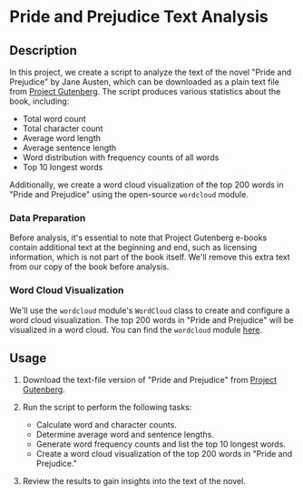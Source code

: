# Pride and Prejudice Text Analysis

## Description

In this project, we create a script to analyze the text of the novel "Pride and Prejudice" by Jane Austen, which can be downloaded as a plain text file from [Project Gutenberg](https://www.gutenberg.org/ebooks/1342). The script produces various statistics about the book, including:

- Total word count
- Total character count
- Average word length
- Average sentence length
- Word distribution with frequency counts of all words
- Top 10 longest words

Additionally, we create a word cloud visualization of the top 200 words in "Pride and Prejudice" using the open-source `wordcloud` module.

### Data Preparation

Before analysis, it's essential to note that Project Gutenberg e-books contain additional text at the beginning and end, such as licensing information, which is not part of the book itself. We'll remove this extra text from our copy of the book before analysis.

### Word Cloud Visualization

We'll use the `wordcloud` module's `WordCloud` class to create and configure a word cloud visualization. The top 200 words in "Pride and Prejudice" will be visualized in a word cloud. You can find the `wordcloud` module [here](https://github.com/amueller/word_cloud).

## Usage

1. Download the text-file version of "Pride and Prejudice" from [Project Gutenberg](https://www.gutenberg.org/ebooks/1342).

2. Run the script to perform the following tasks:
   - Calculate word and character counts.
   - Determine average word and sentence lengths.
   - Generate word frequency counts and list the top 10 longest words.
   - Create a word cloud visualization of the top 200 words in "Pride and Prejudice."

3. Review the results to gain insights into the text of the novel.
